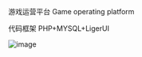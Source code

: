
游戏运营平台 
Game operating platform

代码框架
PHP+MYSQL+LigerUI

![image](https://github.com/lingfan/gop/blob/master/a.png)
